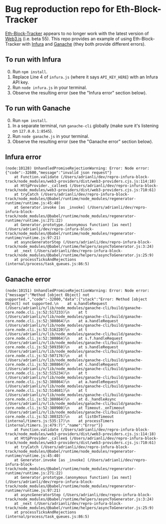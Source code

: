 # Bug reproduction repo for Eth-Block-Tracker

[Eth-Block-Tracker](https://github.com/MetaMask/eth-block-tracker) appears to no longer work with the latest version of [Web3.js](https://github.com/ethereum/web3.js) (i.e. beta 55). This repo provides an example of using Eth-Block-Tracker with [Infura](https://infura.io) and [Ganache](https://github.com/trufflesuite/ganache-cli) (they both provide different errors).

## To run with Infura

0. Run `npm install`.
1. Replace Line 4 of `infura.js` (where it says `API_KEY_HERE`) with an Infura API key.
2. Run `node infura.js` in your terminal.
3. Observe the resulting error (see the "Infura error" section below).

## To run with Ganache

0. Run `npm install`.
1. In a separate terminal, run `ganache-cli` globally (make sure it's listening on `127.0.0.1:8545`).
2. Run `node ganache.js` in your terminal.
3. Observe the resulting error (see the "Ganache error" section below).

## Infura error

```
(node:10128) UnhandledPromiseRejectionWarning: Error: Node error: {"code":-32600,"message":"invalid json request"}
    at Function.validate (/Users/adrianli/dev/repro-infura-block-track/node_modules/web3-providers/dist/web3-providers.cjs.js:114:18)
    at HttpProvider._callee$ (/Users/adrianli/dev/repro-infura-block-track/node_modules/web3-providers/dist/web3-providers.cjs.js:710:61)
    at tryCatch (/Users/adrianli/dev/repro-infura-block-track/node_modules/@babel/runtime/node_modules/regenerator-runtime/runtime.js:45:40)
    at Generator.invoke [as _invoke] (/Users/adrianli/dev/repro-infura-block-track/node_modules/@babel/runtime/node_modules/regenerator-runtime/runtime.js:271:22)
    at Generator.prototype.(anonymous function) [as next] (/Users/adrianli/dev/repro-infura-block-track/node_modules/@babel/runtime/node_modules/regenerator-runtime/runtime.js:97:21)
    at asyncGeneratorStep (/Users/adrianli/dev/repro-infura-block-track/node_modules/@babel/runtime/helpers/asyncToGenerator.js:3:24)
    at _next (/Users/adrianli/dev/repro-infura-block-track/node_modules/@babel/runtime/helpers/asyncToGenerator.js:25:9)
    at processTicksAndRejections (internal/process/task_queues.js:86:5)
```

## Ganache error

```
(node:10151) UnhandledPromiseRejectionWarning: Error: Node error: {"message":"Method [object Object] not supported.","code":-32000,"data":{"stack":"Error: Method [object Object] not supported.\n    at u.handleRequest (/Users/adrianli/n/lib/node_modules/ganache-cli/build/ganache-core.node.cli.js:52:517233)\n    at t (/Users/adrianli/n/lib/node_modules/ganache-cli/build/ganache-core.node.cli.js:52:380864)\n    at a.handleRequest (/Users/adrianli/n/lib/node_modules/ganache-cli/build/ganache-core.node.cli.js:52:516220)\n    at t (/Users/adrianli/n/lib/node_modules/ganache-cli/build/ganache-core.node.cli.js:52:380864)\n    at s.f.handleRequest (/Users/adrianli/n/lib/node_modules/ganache-cli/build/ganache-core.node.cli.js:52:509350)\n    at s.handleRequest (/Users/adrianli/n/lib/node_modules/ganache-cli/build/ganache-core.node.cli.js:52:507176)\n    at t (/Users/adrianli/n/lib/node_modules/ganache-cli/build/ganache-core.node.cli.js:52:380864)\n    at c.handleRequest (/Users/adrianli/n/lib/node_modules/ganache-cli/build/ganache-core.node.cli.js:52:515234)\n    at t (/Users/adrianli/n/lib/node_modules/ganache-cli/build/ganache-core.node.cli.js:52:380864)\n    at a.handleRequest (/Users/adrianli/n/lib/node_modules/ganache-cli/build/ganache-core.node.cli.js:52:514681)\n    at t (/Users/adrianli/n/lib/node_modules/ganache-cli/build/ganache-core.node.cli.js:52:380864)\n    at d._handleAsync (/Users/adrianli/n/lib/node_modules/ganache-cli/build/ganache-core.node.cli.js:52:380900)\n    at Timeout._onTimeout (/Users/adrianli/n/lib/node_modules/ganache-cli/build/ganache-core.node.cli.js:52:380325)\n    at listOnTimeout (internal/timers.js:535:17)\n    at processTimers (internal/timers.js:479:7)","name":"Error"}}
    at Function.validate (/Users/adrianli/dev/repro-infura-block-track/node_modules/web3-providers/dist/web3-providers.cjs.js:114:18)
    at HttpProvider._callee$ (/Users/adrianli/dev/repro-infura-block-track/node_modules/web3-providers/dist/web3-providers.cjs.js:710:61)
    at tryCatch (/Users/adrianli/dev/repro-infura-block-track/node_modules/@babel/runtime/node_modules/regenerator-runtime/runtime.js:45:40)
    at Generator.invoke [as _invoke] (/Users/adrianli/dev/repro-infura-block-track/node_modules/@babel/runtime/node_modules/regenerator-runtime/runtime.js:271:22)
    at Generator.prototype.(anonymous function) [as next] (/Users/adrianli/dev/repro-infura-block-track/node_modules/@babel/runtime/node_modules/regenerator-runtime/runtime.js:97:21)
    at asyncGeneratorStep (/Users/adrianli/dev/repro-infura-block-track/node_modules/@babel/runtime/helpers/asyncToGenerator.js:3:24)
    at _next (/Users/adrianli/dev/repro-infura-block-track/node_modules/@babel/runtime/helpers/asyncToGenerator.js:25:9)
    at processTicksAndRejections (internal/process/task_queues.js:86:5)
```